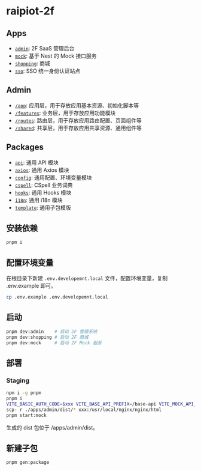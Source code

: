 # raipiot-2f

## Apps

- [`admin`](apps/admin/): 2F SaaS 管理后台
- [`mock`](apps/mock/): 基于 Nest 的 Mock 接口服务
- [`shopping`](apps/shopping/): 商城
- [`sso`](apps/sso/): SSO 统一身份认证站点

## Admin

- [`/app`](apps/admin/src/app/): 应用层，用于存放应用基本资源、初始化脚本等
- [`/features`](apps/admin/src/features/): 业务层，用于存放应用功能模块
- [`/routes`](apps/admin/src/routes/): 路由层，用于存放应用路由配置、页面组件等
- [`/shared`](apps/adin/src/shared/): 共享层，用于存放应用共享资源、通用组件等

## Packages

- [`api`](packages/api/): 通用 API 模块
- [`axios`](packages/axios/): 通用 Axios 模块
- [`config`](packages/config/): 通用配置、环境变量模块
- [`cspell`](packages/cspell/): CSpell 业务词典
- [`hooks`](packages/hooks/): 通用 Hooks 模块
- [`i18n`](packages/i18n/): 通用 i18n 模块
- [`template`](packages/template/): 通用子包模版

## 安装依赖

```bash
pnpm i
```

## 配置环境变量

在根目录下新建 `.env.developemnt.local` 文件，配置环境变量，复制 .env.example 即可。

```bash
cp .env.example .env.developemnt.local
```

## 启动

```bash
pnpm dev:admin    # 启动 2F 管理系统
pnpm dev:shopping # 启动 2F 商城
pnpm dev:mock     # 启动 2F Mock 服务
```

## 部署

### Staging

```bash
npm i -g pnpm
pnpm i
VITE_BASIC_AUTH_CODE=$xxx VITE_BASE_API_PREFIX=/base-api VITE_MOCK_API_URL=/mock-api pnpm build:admin:staging
scp- r ./apps/admin/dist/* xxx:/usr/local/nginx/nginx/html
pnpm start:mock
```

生成的 dist 包位于 /apps/admin/dist。

## 新建子包

```bash
pnpm gen:package
```
